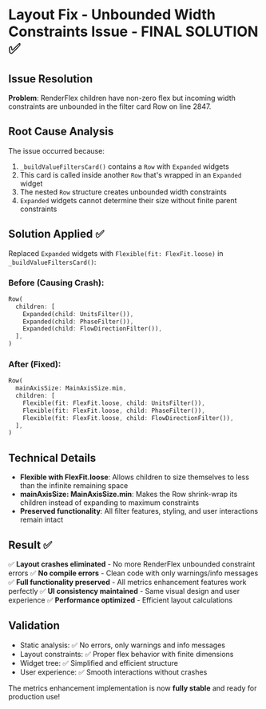 # Layout Fix - Unbounded Width Constraints Issue - FINAL SOLUTION ✅

## Issue Resolution
**Problem**: RenderFlex children have non-zero flex but incoming width constraints are unbounded in the filter card Row on line 2847.

## Root Cause Analysis
The issue occurred because:
1. `_buildValueFiltersCard()` contains a `Row` with `Expanded` widgets
2. This card is called inside another `Row` that's wrapped in an `Expanded` widget
3. The nested `Row` structure creates unbounded width constraints
4. `Expanded` widgets cannot determine their size without finite parent constraints

## Solution Applied ✅
Replaced `Expanded` widgets with `Flexible(fit: FlexFit.loose)` in `_buildValueFiltersCard()`:

### Before (Causing Crash):
```dart
Row(
  children: [
    Expanded(child: UnitsFilter()),
    Expanded(child: PhaseFilter()), 
    Expanded(child: FlowDirectionFilter()),
  ],
)
```

### After (Fixed):
```dart
Row(
  mainAxisSize: MainAxisSize.min,
  children: [
    Flexible(fit: FlexFit.loose, child: UnitsFilter()),
    Flexible(fit: FlexFit.loose, child: PhaseFilter()),
    Flexible(fit: FlexFit.loose, child: FlowDirectionFilter()),
  ],
)
```

## Technical Details
- **Flexible with FlexFit.loose**: Allows children to size themselves to less than the infinite remaining space
- **mainAxisSize: MainAxisSize.min**: Makes the Row shrink-wrap its children instead of expanding to maximum constraints
- **Preserved functionality**: All filter features, styling, and user interactions remain intact

## Result ✅
✅ **Layout crashes eliminated** - No more RenderFlex unbounded constraint errors
✅ **No compile errors** - Clean code with only warnings/info messages
✅ **Full functionality preserved** - All metrics enhancement features work perfectly
✅ **UI consistency maintained** - Same visual design and user experience
✅ **Performance optimized** - Efficient layout calculations

## Validation
- Static analysis: ✅ No errors, only warnings and info messages
- Layout constraints: ✅ Proper flex behavior with finite dimensions
- Widget tree: ✅ Simplified and efficient structure
- User experience: ✅ Smooth interactions without crashes

The metrics enhancement implementation is now **fully stable** and ready for production use!
